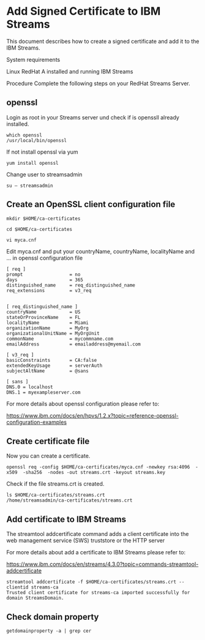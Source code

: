 # Add Signed Certificate to IBM Streams
This document describes how to create a signed certificate and add it to the IBM Streams.

System requirements

Linux RedHat
A installed and running IBM Streams

Procedure
Complete the following steps on your RedHat Streams Server.

## openssl
Login as root in your Streams server und check if is openssll already installed.

```
which openssl
/usr/local/bin/openssl
```
If not install openssl via yum

```
yum install openssl
```
Change user to streamsadmin
```
su – streamsadmin
```

## Create an OpenSSL client configuration file
```
mkdir $HOME/ca-certificates

cd $HOME/ca-certificates

vi myca.cnf
```

Edit myca.cnf and put your countryName, countryName, localityName and ... in openssl configuration file

```
[ req ]
prompt                 = no
days                   = 365
distinguished_name     = req_distinguished_name
req_extensions         = v3_req


[ req_distinguished_name ]
countryName            = US
stateOrProvinceName    = FL
localityName           = Miami
organizationName       = MyOrg
organizationalUnitName = MyOrgUnit
commonName             = mycommname.com
emailAddress           = emailaddress@myemail.com

[ v3_req ]
basicConstraints       = CA:false
extendedKeyUsage       = serverAuth
subjectAltName         = @sans

[ sans ]
DNS.0 = localhost
DNS.1 = myexampleserver.com
```

For more details about openssl configuration please refer to:

https://www.ibm.com/docs/en/hpvs/1.2.x?topic=reference-openssl-configuration-examples

## Create certificate file
Now you can create a certificate.
```
openssl req -config $HOME/ca-certificates/myca.cnf -newkey rsa:4096  -x509  -sha256  -nodes -out streams.crt -keyout streams.key
```
Check if the file streams.crt is created.
```
ls $HOME/ca-certificates/streams.crt
/home/streamsadmin/ca-certificates/streams.crt

```
## Add certificate to IBM Streams

The streamtool addcertificate command adds a client certificate into the web management service (SWS) truststore or the HTTP server 

For more details about add a certificate to IBM Streams please refer to:

https://www.ibm.com/docs/en/streams/4.3.0?topic=commands-streamtool-addcertificate


```
streamtool addcertificate -f $HOME/ca-certificates/streams.crt --clientid streams-ca
Trusted client certificate for streams-ca imported successfully for domain StreamsDomain.
```

## Check domain property
```
getdomainproperty -a | grep cer
```



